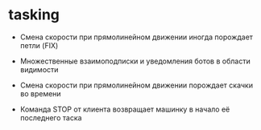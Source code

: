 ﻿
# tasking

+ Смена скорости при прямолинейном движении иногда порождает петли (FIX)

- Множественные взаимоподписки и уведомления ботов в области видимости

- Смена скорости при прямолинейном движении порождает скачки во времени

- Команда STOP от клиента возвращает машинку в начало её последнего таска
